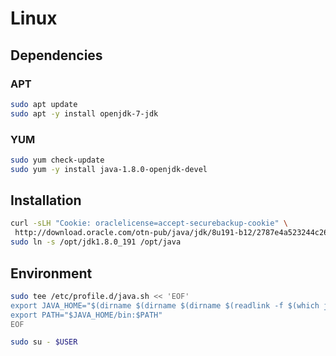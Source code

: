 # Linux

## Dependencies

### APT

```sh
sudo apt update
sudo apt -y install openjdk-7-jdk
```

### YUM

```sh
sudo yum check-update
sudo yum -y install java-1.8.0-openjdk-devel
```

## Installation

```sh
curl -sLH "Cookie: oraclelicense=accept-securebackup-cookie" \
 http://download.oracle.com/otn-pub/java/jdk/8u191-b12/2787e4a523244c269598db4e85c51e0c/jdk-8u191-linux-x64.tar.gz | sudo tar -xzC /opt
sudo ln -s /opt/jdk1.8.0_191 /opt/java
```

## Environment

```sh
sudo tee /etc/profile.d/java.sh << 'EOF'
export JAVA_HOME="$(dirname $(dirname $(dirname $(readlink -f $(which java)))))"
export PATH="$JAVA_HOME/bin:$PATH"
EOF
```

```sh
sudo su - $USER
```

